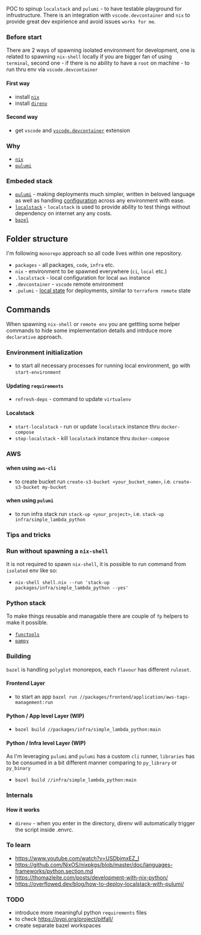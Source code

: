 POC to spinup `localstack` and `pulumi` - to have testable playground for infrustructure.
There is an integration with `vscode.devcontainer` and `nix` to provide great dev expirience and avoid issues `works for me`.

### Before start 
There are 2 ways of spawning isolated environment for development, one is related to spawning `nix-shell` locally if you are bigger fan of using `terminal`, second one - if there is no ability to have a `root` on machine - to run thru env via `vscode.devcontainer`

#### First way
* install [`nix`](https://nixos.org/download.html)
* install [`direnv`](https://direnv.net/)

#### Second way
* get `vscode` and [`vscode.devcontainer`](https://code.visualstudio.com/docs/remote/remote-overview) extension

### Why
* [`nix`](https://gist.github.com/joepie91/9fdaf8244b0a83afcce204e6da127c7d)
* [`pulumi`](https://www.pulumi.com/docs/intro/vs/terraform/)

### Embeded stack
* [`pulumi`](https://github.com/pulumi/pulumi) - making deployments much simpler, written in beloved language as well as handling [configuration](https://www.pulumi.com/docs/intro/concepts/config/) across any environment with ease.
* [`localstack`](https://github.com/localstack/localstack) - `localstack` is used to provide ability to test things without dependency on internet any any costs.
* [`bazel`](https://bazel.build/)

## Folder structure
I'm following `monorepo` approach so all code lives within one repository.
* `packages` - all packages, `code`, `infra` etc.
* `nix` - environment to be spawned everywhere (`ci`, `local` etc.)
* `.localstack` - local configuration for local `aws` instance
* `.devcontainer` - `vscode` remote environment
* `.pulumi` - [local state](https://www.pulumi.com/docs/intro/concepts/state/) for deployments, similar to `terraform remote` state

## Commands
When spawning `nix-shell` or `remote env` you are gettting some helper commands to hide some implementation details and intrduce more `declarative` approach.

### Environment initialization
* to start all necessary processes for running local environment, go with `start-environment` 

#### Updating `requirements`
* `refresh-deps` - command to update `virtualenv`

#### Localstack
* `start-localstack` - run or update `localstack` instance thru `docker-compose`
* `stop-localstack` - kill `localstack` instance thru `docker-compose`

### AWS
#### when using `aws-cli`
* to create bucket run `create-s3-bucket <your_bucket_name>`, i.e. `create-s3-bucket my-bucket`

#### when using `pulumi`
* to run infra stack run `stack-up <your_project>`, i.e. `stack-up infra/simple_lambda_python`

### Tips and tricks
### Run without spawning a `nix-shell`
It is not required to spawn `nix-shell`, it is possible to run command from `isolated` env like so:
* `nix-shell shell.nix --run 'stack-up packages/infra/simple_lambda_python --yes'`

### Python stack
To make things reusable and managable there are couple of `fp` helpers to make it possible.
* [`functools`](https://docs.python.org/3/library/functools.html)
* [`pampy`](https://github.com/santinic/pampy)

### Building
`bazel` is handling `polyglot` monorepos, each `flavour` has different `ruleset`.

#### Frontend Layer
* to start an app `bazel run //packages/frontend/application/aws-tags-management:run`

#### Python / App level Layer (WIP)
* `bazel build //packages/infra/simple_lambda_python:main`

#### Python / Infra level Layer (WIP)
As I'm leveraging `pulumi` and `pulumi` has a custom `cli` runner, `libraries` has to be consumed in a bit different manner comparing to `py_library` or `py_binary`

* `bazel build //infra/simple_lambda_python:main`

### Internals
#### How it works
* `direnv` - when you enter in the directory, direnv will automatically trigger the script inside .envrc.

### To learn
* https://www.youtube.com/watch?v=USDbjmxEZ_I
* https://github.com/NixOS/nixpkgs/blob/master/doc/languages-frameworks/python.section.md
* https://thomazleite.com/posts/development-with-nix-python/
* https://overflowed.dev/blog/how-to-deploy-localstack-with-pulumi/

### TODO
* introduce more meaningful python `requirements` files
* to check https://pypi.org/project/pitfall/
* create separate bazel workspaces
